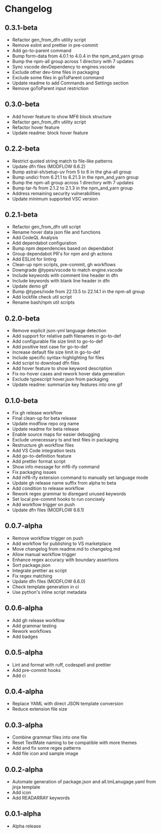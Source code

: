 # Changelog

## 0.3.1-beta

- Refactor gen_from_dfn utility script
- Remove eslint and prettier in pre-commit
- Add go-to-parent command
- Bump form-data from 4.0.1 to 4.0.4 in the npm_and_yarn group
- Bump the npm-all group across 1 directory with 7 updates
- Sync vscode devDependency to engines.vscode
- Exclude other dev-time files in packaging
- Exclude some files in goToParent command
- Update readme to add Commands and Settings section
- Remove goToParent input restriction

## 0.3.0-beta

- Add hover feature to show MF6 block structure
- Refactor gen_from_dfn utility script
- Refactor hover feature
- Update readme: block hover feature

## 0.2.2-beta

- Restrict quoted string match to file-like patterns
- Update dfn files (MODFLOW 6.6.2)
- Bump astral-sh/setup-uv from 5 to 6 in the gha-all group
- Bump undici from 6.21.1 to 6.21.3 in the npm_and_yarn group
- Bump the npm-all group across 1 directory with 7 updates
- Bump tar-fs from 2.1.2 to 2.1.3 in the npm_and_yarn group
- Address remaining security vulnerabilities
- Update minimum supported VSC version

## 0.2.1-beta

- Refactor gen_from_dfn util script
- Rename hover data json file and functions
- Add CodeQL Analysis
- Add dependabot configuration
- Bump npm dependencies based on dependabot
- Group dependabot PR's for npm and gh actions
- Add ESLint for linting
- Clean-up npm scripts, pre-commit, gh workflows
- Downgrade @types/vscode to match engine.vscode
- Include keywords with comment line header in dfn
- Include keywords with blank line header in dfn
- Update demo gif
- Bump @types/node from 22.13.5 to 22.14.1 in the npm-all group
- Add lockfile check util script
- Rename bash/npm util scripts

## 0.2.0-beta

- Remove explicit json-yml language detection
- Add support for relative path filenames in go-to-def
- Add configurable file size limit to go-to-def
- Add positive test case for go-to-def
- Increase default file size limit in go-to-def
- Include specific syntax-highlighting for files
- Add script to download dfn files
- Add hover feature to show keyword description
- Fix no-hover cases and rework hover data generation
- Exclude typescript hover.json from packaging
- Update readme: summarize key features into one gif

## 0.1.0-beta

- Fix gh release workflow
- Final clean-up for beta release
- Update modflow repo org name
- Update readme for beta release
- Enable source maps for easier debugging
- Exclude unnecessary ts and test files in packaging
- Restructure gh workflow files
- Add VS Code integration tests
- Add go-to-definition feature
- Add prettier format script
- Show info message for mf6-ify command
- Fix packaging issues
- Add mf6-ify extension command to manually set language mode
- Update gh release name suffix from alpha to beta
- Add condition to release workflow
- Rework regex grammar to disregard unused keywords
- Set local pre-commit hooks to run concisely
- Add workflow trigger on push
- Update dfn files (MODFLOW 6.6.1)

## 0.0.7-alpha

- Remove workflow trigger on push
- Add workflow for publishing to VS marketplace
- Move changelog from readme.md to changelog.md
- Allow manual workflow trigger
- Enhance regex accuracy with boundary assertions
- Sort package.json
- Integrate prettier as script
- Fix regex matching
- Update dfn files (MODFLOW 6.6.0)
- Check template generation in ci
- Use python's inline script metadata

## 0.0.6-alpha

- Add gh release workflow
- Add grammar testing
- Rework workflows
- Add badges

## 0.0.5-alpha

- Lint and format with ruff, codespell and prettier
- Add pre-commit hooks
- Add ci

## 0.0.4-alpha

- Replace YAML with direct JSON template conversion
- Reduce extension file size

## 0.0.3-alpha

- Combine grammar files into one file
- Reset TextMate naming to be compatible with more themes
- Add and fix some regex patterns
- Add file icon and sample image

## 0.0.2-alpha

- Automate generation of package.json and all.tmLanugage.yaml from jinja template
- Add icon
- Add READARRAY keywords

## 0.0.1-alpha

- Alpha release
